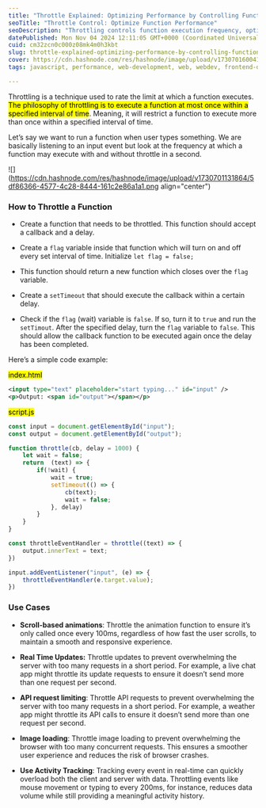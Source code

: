 ```yaml
---
title: "Throttle Explained: Optimizing Performance by Controlling Function Executions"
seoTitle: "Throttle Control: Optimize Function Performance"
seoDescription: "Throttling controls function execution frequency, optimizing web app performance with examples and use cases for smooth operation"
datePublished: Mon Nov 04 2024 12:11:05 GMT+0000 (Coordinated Universal Time)
cuid: cm32zcn0c000z08mk4m0h3kbt
slug: throttle-explained-optimizing-performance-by-controlling-function-executions
cover: https://cdn.hashnode.com/res/hashnode/image/upload/v1730701600411/46ca6200-29aa-404b-9b09-e21f8011c43c.png
tags: javascript, performance, web-development, web, webdev, frontend-development, performance-optimization, throttling

---
```


Throttling is a technique used to rate the limit at which a function executes. <mark>The philosophy of throttling is to execute a function at most once within a specified interval of time</mark>. Meaning, it will restrict a function to execute more than once within a specified interval of time.

Let’s say we want to run a function when user types something. We are basically listening to an input event but look at the frequency at which a function may execute with and without throttle in a second.

![](https://cdn.hashnode.com/res/hashnode/image/upload/v1730701131864/5df86366-4577-4c28-8444-161c2e86a1a1.png align="center")

### How to Throttle a Function

* Create a function that needs to be throttled. This function should accept a callback and a delay.
    
* Create a `flag` variable inside that function which will turn on and off every set interval of time. Initialize `let flag = false;`
    
* This function should return a new function which closes over the `flag` variable.
    
* Create a `setTimeout` that should execute the callback within a certain delay.
    
* Check if the `flag` (wait) variable is `false`. If so, turn it to `true` and run the `setTimout`. After the specified delay, turn the `flag` variable to `false`. This should allow the callback function to be executed again once the delay has been completed.
    

Here’s a simple code example:

<mark>index.html</mark>

```xml
<input type="text" placeholder="start typing..." id="input" />
<p>Output: <span id="output"></span></p>
```

<mark>script.js</mark>

```javascript
const input = document.getElementById("input");
const output = document.getElementById("output");

function throttle(cb, delay = 1000) {
    let wait = false;
    return  (text) => {
        if(!wait) {
            wait = true;
            setTimeout(() => {
                cb(text);
                wait = false;
            }, delay)
        }
    }
}

const throttleEventHandler = throttle((text) => {
    output.innerText = text;
})

input.addEventListener("input", (e) => {
    throttleEventHandler(e.target.value);
})
```

### Use Cases

* **Scroll-based animations**: Throttle the animation function to ensure it’s only called once every 100ms, regardless of how fast the user scrolls, to maintain a smooth and responsive experience.
    
* **Real Time Updates:** Throttle updates to prevent overwhelming the server with too many requests in a short period. For example, a live chat app might throttle its update requests to ensure it doesn’t send more than one request per second.
    
* **API request limiting**: Throttle API requests to prevent overwhelming the server with too many requests in a short period. For example, a weather app might throttle its API calls to ensure it doesn’t send more than one request per second.
    
* **Image loading**: Throttle image loading to prevent overwhelming the browser with too many concurrent requests. This ensures a smoother user experience and reduces the risk of browser crashes.
    
* **Use Activity Tracking**: Tracking every event in real-time can quickly overload both the client and server with data. Throttling events like mouse movement or typing to every 200ms, for instance, reduces data volume while still providing a meaningful activity history.